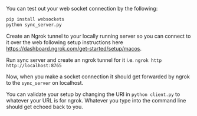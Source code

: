 You can test out your web socket connection by the following:

```bash
pip install websockets
python sync_server.py
```

Create an Ngrok tunnel to your locally running server so you can connect to it over the web following setup instructions here https://dashboard.ngrok.com/get-started/setup/macos.

Run sync server and create an ngrok tunnel for it i.e.
`ngrok http http://localhost:8765`

Now, when you make a socket connection it should get forwarded by ngrok to the `sync_server` on localhost.

You can validate your setup by changing the URI in `python client.py` to whatever your URL is for ngrok. Whatever you type into the command line should get echoed back to you.
